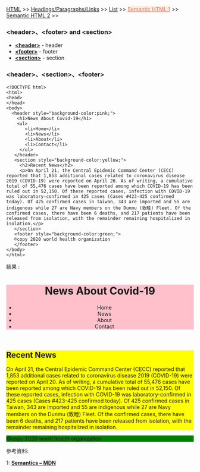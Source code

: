 
<a href="/HTML/">HTML</a> >>
<a href="/HTML/Headings_Paragraphs_Links/">Headings/Paragraphs/Links</a> >>
<a href="/HTML/List/">List</a> >>
<a href="/HTML/Semantic_HTML_1/" style="color:palevioletred;background-color:papayawhip;">Semantic HTML 1</a> >>
<a href="/HTML/Semantic_HTML_2/">Semantic HTML 2</a> >>
<div class="divider"></div>

### &lt;header&gt;、&lt;footer&gt; and &lt;section&gt;

* **<a href="https://developer.mozilla.org/en-US/docs/Web/HTML/Element/header" target="_blank">&lt;header&gt;</a>** - header
* **<a href="https://developer.mozilla.org/en-US/docs/Web/HTML/Element/footer" target="_blank">&lt;footer&gt;</a>** - footer
* **<a href="https://developer.mozilla.org/en-US/docs/Web/HTML/Element/section" target="_blank">&lt;section&gt;</a>** - section

<div class="divider"></div>

### &lt;header&gt;、&lt;section&gt;、&lt;footer&gt;

```
<!DOCTYPE html>
<html>
<head>
</head>
<body>
  <header style="background-color:pink;">
    <h1>News About Covid-19</h1>
    <ul>
       <li>Home</li>
       <li>News</li>
       <li>About</li>
       <li>Contact</li>
     </ul>
   </header>
   <section style="background-color:yellow;">
     <h2>Recent News</h2>
     <p>On April 21, the Central Epidemic Command Center (CECC) reported that 1,853 additional cases related to coronavirus disease 2019 (COVID-19) were reported on April 20. As of writing, a cumulative total of 55,476 cases have been reported among which COVID-19 has been ruled out in 52,150. Of these reported cases, infection with COVID-19 was laboratory-confirmed in 425 cases (Cases #423-425 confirmed today). Of 425 confirmed cases in Taiwan, 343 are imported and 55 are indigenous while 27 are Navy members on the Dunmu (敦睦) Fleet. Of the confirmed cases, there have been 6 deaths, and 217 patients have been released from isolation, with the remainder remaining hospitalized in isolation.</p>
   </section>
   <footer style="background-color:green;">
   ©copy 2020 world health organization
   </footer>
</body>
</html>
```
結果 : 
<html>
<head>
</head>
<body>
   <header style="background-color:pink;">
    <h1>News About Covid-19</h1>
    <ul>
       <li>Home</li>
       <li>News</li>
       <li>About</li>
       <li>Contact</li>
     </ul>
   </header>
   <section style="background-color:gray;">
     <p></p>
   </section>
   <section style="background-color:yellow;">
     <h2>Recent News</h2>
     <p>On April 21, the Central Epidemic Command Center (CECC) reported that 1,853 additional cases related to coronavirus disease 2019 (COVID-19) were reported on April 20. As of writing, a cumulative total of 55,476 cases have been reported among which COVID-19 has been ruled out in 52,150. Of these reported cases, infection with COVID-19 was laboratory-confirmed in 425 cases (Cases #423-425 confirmed today). Of 425 confirmed cases in Taiwan, 343 are imported and 55 are indigenous while 27 are Navy members on the Dunmu (敦睦) Fleet. Of the confirmed cases, there have been 6 deaths, and 217 patients have been released from isolation, with the remainder remaining hospitalized in isolation.</p>
   </section>
   <footer style="background-color:green;">
   ©copy 2020 world health organization
   </footer>
</body>
</html>

<div class="divider"></div>

參考資料:

1: **<a href="https://developer.mozilla.org/en-US/docs/Glossary/Semantics" target="_blank">Semantics – MDN</a>**
